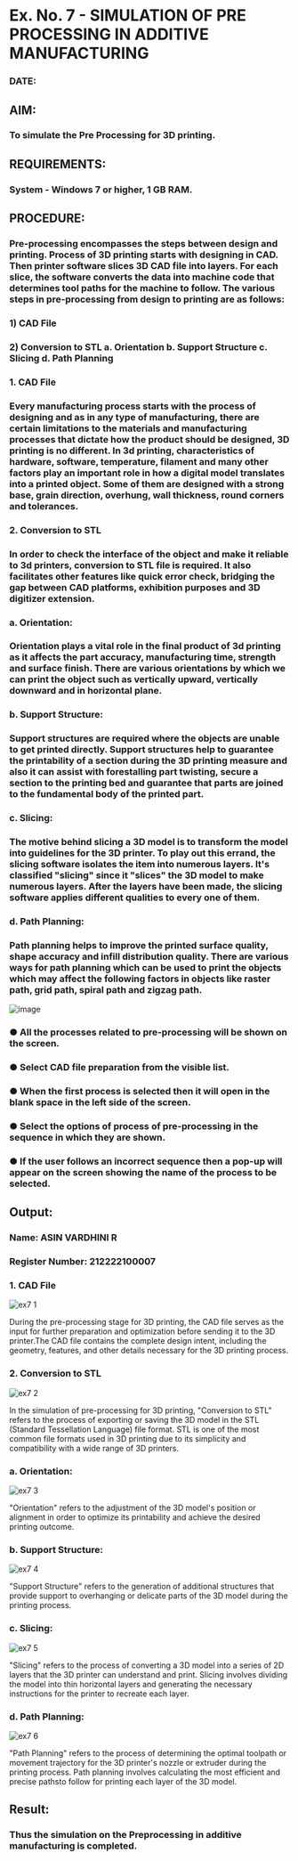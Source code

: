 # Ex. No. 7 - SIMULATION OF PRE PROCESSING IN ADDITIVE MANUFACTURING
### DATE: 
## AIM:
### To simulate the Pre Processing for 3D printing.

## REQUIREMENTS:
### System - Windows 7 or higher, 1 GB RAM.

## PROCEDURE:
### Pre-processing encompasses the steps between design and printing. Process of 3D printing starts with designing in CAD. Then printer software slices 3D CAD file into layers. For each slice, the software converts the data into machine code that determines tool paths for the machine to follow. The various steps in pre-processing from design to printing are as follows:

### 1)	CAD File
### 2)	Conversion to STL a. Orientation b. Support Structure c. Slicing d. Path Planning

### 1. CAD File
### Every manufacturing process starts with the process of designing and as in any type of manufacturing, there are certain limitations to the materials and manufacturing processes that dictate how the product should be designed, 3D printing is no different. In 3d printing, characteristics of hardware, software, temperature, filament and many other factors play an important role in how a digital model translates into a printed object. Some of them are designed with a strong base, grain direction, overhung, wall thickness, round corners and tolerances.

### 2. Conversion to STL
### In order to check the interface of the object and make it reliable to 3d printers, conversion to STL file is required. It also facilitates other features like quick error check, bridging the gap between CAD platforms, exhibition purposes and 3D digitizer extension.

### a. Orientation:
### Orientation plays a vital role in the final product of 3d printing as it affects the part accuracy, manufacturing time, strength and surface finish. There are various orientations by which we can print the object such as vertically upward, vertically downward and in horizontal plane.

### b. Support Structure:
### Support structures are required where the objects are unable to get printed directly. Support structures help to guarantee the printability of a section during the 3D printing measure and also it can assist with forestalling part twisting, secure a section to the printing bed and guarantee that parts are joined to the fundamental body of the printed part.

### c. Slicing:
### The motive behind slicing a 3D model is to transform the model into guidelines for the 3D printer. To play out this errand, the slicing software isolates the item into numerous layers. It's classified "slicing" since it "slices" the 3D model to make numerous layers. After the layers have been made, the slicing software applies different qualities to every one of them.

### d. Path Planning:
### Path planning helps to improve the printed surface quality, shape accuracy and infill distribution quality. There are various ways for path planning which can be used to print the objects which may affect the following factors in objects like raster path, grid path, spiral path and zigzag path.

![image](https://github.com/Sellakumar1987/Ex.-No.-7---SIMULATION-OF-PRE--PROCESSING-IN-ADDITIVE-MANUFACTURING/assets/113594316/baef8515-67d7-4c96-accc-4ee88035c9e7)

### ●	All the processes related to pre-processing will be shown on the screen.
### ●	Select CAD file preparation from the visible list.
### ●	When the first process is selected then it will open in the blank space in the left side of the screen.
### ●	Select the options of process of pre-processing in the sequence in which they are shown.
### ●	If the user follows an incorrect sequence then a pop-up will appear on the screen showing the name of the process to be selected.

## Output:

### Name: ASIN VARDHINI R

### Register Number: 212222100007

### 1. CAD File
![ex7 1](https://github.com/AsinVardhini/Ex.-No.-7---SIMULATION-OF-PRE--PROCESSING-IN-ADDITIVE-MANUFACTURING/assets/119417735/1a0df2e7-4041-406a-a214-e8475960acce)

During the pre-processing stage for 3D printing, the CAD file serves as the input for further preparation and optimization
before sending it to the 3D printer.The CAD file contains the complete design intent, including the geometry, features, 
and other details necessary for the 3D printing process.

### 2. Conversion to STL
![ex7 2](https://github.com/AsinVardhini/Ex.-No.-7---SIMULATION-OF-PRE--PROCESSING-IN-ADDITIVE-MANUFACTURING/assets/119417735/c7a23a8f-d6d4-4000-9bcc-5f03e00549d1)

In the simulation of pre-processing for 3D printing, "Conversion to STL" refers to the process of exporting or saving the 3D model in the 
STL (Standard Tessellation Language) file format. STL is one of the most common file formats used in 3D printing due to its simplicity 
and compatibility with a wide range of 3D printers.

### a. Orientation:
![ex7 3](https://github.com/AsinVardhini/Ex.-No.-7---SIMULATION-OF-PRE--PROCESSING-IN-ADDITIVE-MANUFACTURING/assets/119417735/562a61cf-040e-42e6-8358-d4ddceaf6596)

 "Orientation" refers to the adjustment of the 3D model's position or alignment in order to optimize 
 its printability and achieve the desired printing outcome.
 
### b. Support Structure:
![ex7 4](https://github.com/AsinVardhini/Ex.-No.-7---SIMULATION-OF-PRE--PROCESSING-IN-ADDITIVE-MANUFACTURING/assets/119417735/1e4d77ff-a0da-44d4-8fed-85d348950df2)

"Support Structure" refers to the generation of additional structures that provide support to overhanging or delicate
parts of the 3D model during the printing process.

### c. Slicing:
![ex7 5](https://github.com/AsinVardhini/Ex.-No.-7---SIMULATION-OF-PRE--PROCESSING-IN-ADDITIVE-MANUFACTURING/assets/119417735/909753df-58ce-4931-afb6-c4ef7a25b58c)

"Slicing" refers to the process of converting a 3D model into a series of 2D layers that the 3D printer can understand and print.
Slicing involves dividing the model into thin horizontal layers and generating the necessary instructions for the printer
to recreate each layer.

### d. Path Planning:
![ex7 6](https://github.com/AsinVardhini/Ex.-No.-7---SIMULATION-OF-PRE--PROCESSING-IN-ADDITIVE-MANUFACTURING/assets/119417735/1ad7d639-b9fb-4330-a5c7-7094a79f7039)

"Path Planning" refers to the process of determining the optimal toolpath or movement trajectory for the 
3D printer's nozzle or extruder during the printing process. Path planning involves calculating the most
efficient and precise pathsto follow for printing each layer of the 3D model.

## Result: 
### Thus the simulation on the Preprocessing in additive manufacturing is completed.
